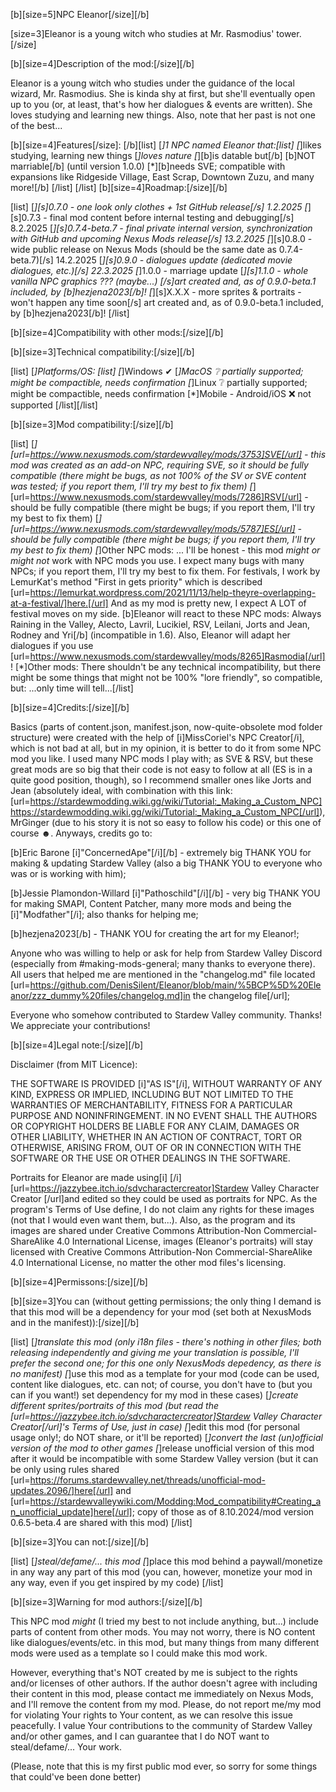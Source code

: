 
[b][size=5]NPC Eleanor[/size][/b]

[size=3]Eleanor is a young witch who studies at Mr. Rasmodius' tower.[/size]

[b][size=4]Description of the mod:[/size][/b]

Eleanor is a young witch who studies under the guidance of the local wizard, Mr. Rasmodius. She is kinda shy at first, but she'll eventually open up to you (or, at least, that's how her dialogues & events are written). She loves studying and learning new things. Also, note that her past is not one of the best...

[b][size=4]Features[/size]:
[/b][list]
[*]1 NPC named Eleanor that:[list]
[*]likes studying, learning new things
[*]loves nature
[*][b]is datable but[/b] [b]NOT marriable[/b] (until version 1.0.0)
[*][b]needs SVE; compatible with expansions like Ridgeside Village, East Scrap, Downtown Zuzu, and many more![/b]
[/list]
[/list]
[b][size=4]Roadmap:[/size][/b]

[list]
[*][s]0.7.0 - one look only clothes + 1st GitHub release[/s] 1.2.2025
[*][s]0.7.3 - final mod content before internal testing and debugging[/s] 8.2.2025
[*][s]0.7.4-beta.7 - final private internal version, synchronization with GitHub and upcoming Nexus Mods release[/s] 13.2.2025
[*][s]0.8.0 - wide public release on Nexus Mods (should be the same date as 0.7.4-beta.7)[/s] 14.2.2025
[*][s]0.9.0 - dialogues update (dedicated movie dialogues, etc.)[/s] 22.3.2025
[*]1.0.0 - marriage update
[*][s]1.1.0 - whole vanilla NPC graphics ??? (maybe...) [/s]art created and, as of 0.9.0-beta.1 included, by [b]hezjena2023[/b]!
[*][s]X.X.X - more sprites & portraits - won't happen any time soon[/s] art created and, as of 0.9.0-beta.1 included, by [b]hezjena2023[/b]!
[/list]

[b][size=4]Compatibility with other mods:[/size][/b]

[b][size=3]Technical compatibility:[/size][/b]

[list]
[*]Platforms/OS:
  [list]
  [*]Windows ✔
  [*]MacOS ❔ partially supported; might be compactible, needs confirmation
  [*]Linux ❔ partially supported; might be compactible, needs confirmation
  [*]Mobile - Android/iOS ❌ not supported
  [/list][/list]

[b][size=3]Mod compatibility:[/size][/b]

[list]
[*][url=https://www.nexusmods.com/stardewvalley/mods/3753]SVE[/url] - this mod was created as an add-on NPC, requiring SVE, so it should be fully compatible (there *might* be bugs, as not 100% of the SV or SVE content was tested; if you report them, I'll try my best to fix them)
[*][url=https://www.nexusmods.com/stardewvalley/mods/7286]RSV[/url] - should be fully compatible (there might be bugs; if you report them, I'll try my best to fix them)
[*][url=https://www.nexusmods.com/stardewvalley/mods/5787]ES[/url] - should be fully compatible (there might be bugs; if you report them, I'll try my best to fix them)
[*]Other NPC mods:
  ... I'll be honest - this mod *might or might not* work with NPC mods you use. I expect many bugs with many NPCs; if you report them, I'll try my best to fix them. For festivals, I work by LemurKat's method "First in gets priority" which is described [url=https://lemurkat.wordpress.com/2021/11/13/help-theyre-overlapping-at-a-festival/]here.[/url] And as my mod is pretty new, I expect A LOT of festival moves on my side. [b]Eleanor will react to these NPC mods: Always Raining in the Valley, Alecto, Lavril, Lucikiel, RSV, Leilani, Jorts and Jean, Rodney and Yri[/b] (incompatible in 1.6). Also, Eleanor will adapt her dialogues if you use [url=https://www.nexusmods.com/stardewvalley/mods/8265]Rasmodia[/url]!  [*]Other mods:
  There shouldn't be any technical incompatibility, but there might be some things that might not be 100% "lore friendly", so compatible, but:  ...only time will tell...[/list]

[b][size=4]Credits:[/size][/b]

Basics (parts of content.json, manifest.json, now-quite-obsolete mod folder structure) were created with the help of [i]MissCoriel's NPC Creator[/i], which is not bad at all, but in my opinion, it is better to do it from some NPC mod you like. I used many NPC mods I play with; as SVE & RSV, but these great mods are so big that their code is not easy to follow at all (ES is in a quite good position, though), so I recommend smaller ones like Jorts and Jean (absolutely ideal, with combination with this link: [url=https://stardewmodding.wiki.gg/wiki/Tutorial:_Making_a_Custom_NPC]https://stardewmodding.wiki.gg/wiki/Tutorial:_Making_a_Custom_NPC[/url]), MrGinger (due to his story it is not so easy to follow his code) or this one of course ☻. Anyways, credits go to:

[b]Eric Barone [i]"ConcernedApe"[/i][/b] - extremely big THANK YOU for making & updating Stardew Valley (also a big THANK YOU to everyone who was or is working with him);

[b]Jessie Plamondon-Willard [i]"Pathoschild"[/i][/b] - very big THANK YOU for making SMAPI, Content Patcher,  many more mods and being the [i]"Modfather"[/i]; also thanks for helping me;

[b]hezjena2023[/b] - THANK YOU for creating the art for my Eleanor!;

Anyone who was willing to help or ask for help from Stardew Valley Discord (especially from #making-mods-general; many thanks to everyone there). All users that helped me are mentioned in the "changelog.md" file located [url=https://github.com/DenisSilent/Eleanor/blob/main/%5BCP%5D%20Eleanor/zzz_dummy%20files/changelog.md]in the changelog file[/url];

Everyone who somehow contributed to Stardew Valley community. Thanks! We appreciate your contributions!

[b][size=4]Legal note:[/size][/b]

Disclaimer (from MIT Licence):

THE SOFTWARE IS PROVIDED [i]"AS IS"[/i], WITHOUT WARRANTY OF ANY KIND, EXPRESS OR IMPLIED, INCLUDING BUT NOT LIMITED TO THE WARRANTIES OF MERCHANTABILITY, FITNESS FOR A PARTICULAR PURPOSE AND NONINFRINGEMENT. IN NO EVENT SHALL THE AUTHORS OR COPYRIGHT HOLDERS BE LIABLE FOR ANY CLAIM, DAMAGES OR OTHER LIABILITY, WHETHER IN AN ACTION OF CONTRACT, TORT OR OTHERWISE, ARISING FROM, OUT OF OR IN CONNECTION WITH THE SOFTWARE OR THE USE OR OTHER DEALINGS IN THE SOFTWARE.

Portraits for Eleanor are made using[i] [/i][url=https://jazzybee.itch.io/sdvcharactercreator]Stardew Valley Character Creator [/url]and edited so they could be used as portraits for NPC. As the program's Terms of Use define, I do not claim any rights for these images (not that I would even want them, but...). Also, as the program and its images are shared under Creative Commons Attribution-Non Commercial-ShareAlike 4.0 International License, images (Eleanor's portraits) will stay licensed with Creative Commons Attribution-Non Commercial-ShareAlike 4.0 International License, no matter the other mod files's licensing.

[b][size=4]Permissons:[/size][/b]

[b][size=3]You can (without getting permissions; the only thing I demand is that this mod will be a dependency for your mod (set both at NexusMods and in the manifest)):[/size][/b]

[list]
[*]translate this mod (only i18n files - there's nothing in other files; both releasing independently and giving me your translation is possible, I'll prefer the second one; for this one only NexusMods depedency, as there is no manifest)
[*]use this mod as a template for your mod (code can be used, content like dialogues, etc. can not; of course, you don't have to (but you can if you want!) set dependency for my mod in these cases)
[*]create different sprites/portraits of this mod (but read the [url=https://jazzybee.itch.io/sdvcharactercreator]Stardew Valley Character Creator[/url]'s Terms of Use, just in case)
[*]edit this mod (for personal usage only!; do NOT share, or it'll be reported)
[*]convert the last (un)official version of the mod to other games
[*]release unofficial version of this mod after it would be incompatible with some Stardew Valley version (but it can be only using rules shared [url=https://forums.stardewvalley.net/threads/unofficial-mod-updates.2096/]here[/url]﻿ and [url=https://stardewvalleywiki.com/Modding:Mod_compatibility#Creating_an_unofficial_update]here[/url]﻿; copy of those as of 8.10.2024/mod version 0.6.5-beta.4 are shared with this mod)
[/list]

[b][size=3]You can not:[/size][/b]

[list]
[*]steal/defame/... this mod
[*]place this mod behind a paywall/monetize in any way any part of this mod (you can, however, monetize your mod in any way, even if you get inspired by my code)
[/list]

[b][size=3]Warning for mod authors:[/size][/b]

This NPC mod *might* (I tried my best to not include anything, but...) include parts of content from other mods. You may not worry, there is NO content like dialogues/events/etc. in this mod, but many things from many different mods were used as a template so I could make this mod work.

However, everything that's NOT created by me is subject to the rights and/or licenses of other authors. If the author doesn't agree with including their content in this mod, please contact me immediately on Nexus Mods, and I'll remove the content from my mod. Please, do not report me/my mod for violating Your rights to Your content, as we can resolve this issue peacefully. I value Your contributions to the community of Stardew Valley and/or other games, and I can guarantee that I do NOT want to steal/defame/... Your work.

(Please, note that this is my first public mod ever, so sorry for some things that could've been done better)
